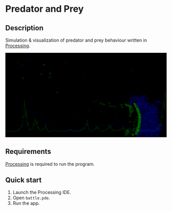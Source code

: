 # Predator and Prey

## Description
Simulation &amp; visualization of predator and prey behaviour written in [Processing](https://processing.org).

![](thumbnail.png)

## Requirements
[Processing](https://processing.org) is required to run the program.

## Quick start
1. Launch the Processing IDE.
2. Open `battle.pde`.
3. Run the app.
